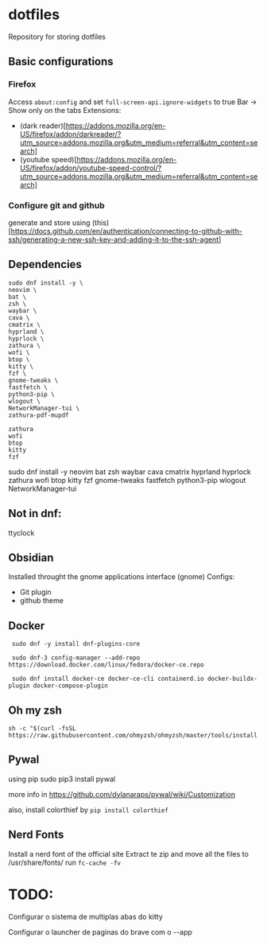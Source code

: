 # dotfiles
Repository for storing dotfiles

## Basic configurations

### Firefox

Access `about:config` and set `full-screen-api.ignore-widgets` to true
Bar -> Show only on the tabs
Extensions:
- (dark reader)[https://addons.mozilla.org/en-US/firefox/addon/darkreader/?utm_source=addons.mozilla.org&utm_medium=referral&utm_content=search]
- (youtube speed)[https://addons.mozilla.org/en-US/firefox/addon/youtube-speed-control/?utm_source=addons.mozilla.org&utm_medium=referral&utm_content=search]

### Configure git and github

generate and store using (this)[https://docs.github.com/en/authentication/connecting-to-github-with-ssh/generating-a-new-ssh-key-and-adding-it-to-the-ssh-agent]


## Dependencies

```
sudo dnf install -y \
neovim \
bat \
zsh \
waybar \
cava \
cmatrix \
hyprland \
hyprlock \
zathura \
wofi \
btop \
kitty \
fzf \
gnome-tweaks \
fastfetch \
python3-pip \
wlogout \
NetworkManager-tui \
zathura-pdf-mupdf

```
```
zathura
wofi
btop
kitty
fzf
```
sudo dnf install -y neovim bat zsh waybar cava cmatrix hyprland hyprlock zathura wofi btop kitty fzf gnome-tweaks fastfetch python3-pip wlogout NetworkManager-tui

## Not in dnf:
ttyclock

## Obsidian

Installed throught the gnome applications interface (gnome)
Configs:
- Git plugin
- github theme

## Docker 
```
 sudo dnf -y install dnf-plugins-core

 sudo dnf-3 config-manager --add-repo https://download.docker.com/linux/fedora/docker-ce.repo

 sudo dnf install docker-ce docker-ce-cli containerd.io docker-buildx-plugin docker-compose-plugin
```

## Oh my zsh

```
sh -c "$(curl -fsSL https://raw.githubusercontent.com/ohmyzsh/ohmyzsh/master/tools/install.sh)"
```

## Pywal

using pip
sudo pip3 install pywal

more info in https://github.com/dylanaraps/pywal/wiki/Customization

also, install colorthief by `pip install colorthief`

## Nerd Fonts

Install a nerd font of the official site
Extract te zip and move all the files to /usr/share/fonts/ 
run `fc-cache -fv`
# TODO:

Configurar o sistema de multiplas abas do kitty

Configurar o launcher de paginas do brave com o --app
